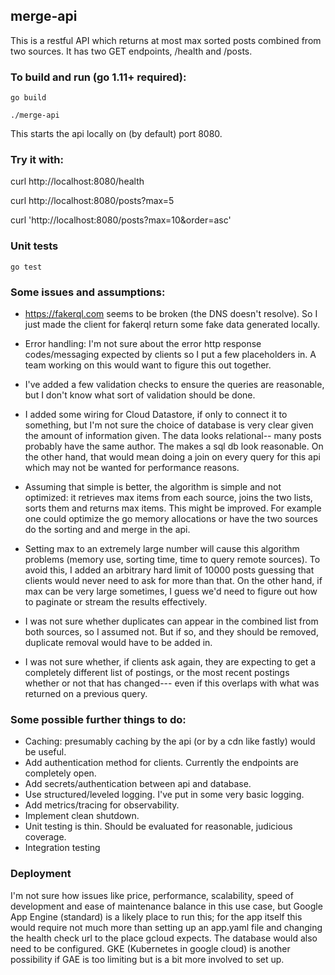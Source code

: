
## merge-api

This is a restful API which returns at most max sorted posts 
combined from two sources. It has two GET endpoints, /health and /posts.

### To build and run (go 1.11+ required):
  
`go build`

`./merge-api`

This starts the api locally on (by default) port 8080.

### Try it with:

curl http://localhost:8080/health

curl http://localhost:8080/posts?max=5 

curl 'http://localhost:8080/posts?max=10&order=asc'

### Unit tests

`go test`

### Some issues and assumptions:

* https://fakerql.com seems to be broken (the DNS doesn't resolve).
So I just made the client for fakerql return some fake data generated locally.

* Error handling: I'm not sure about the error http response codes/messaging 
expected by clients so I put a few placeholders in. A team working on 
this would want to figure this out together.

* I've added a few validation checks to ensure the queries
are reasonable, but I don't know what sort of validation
should be done.

* I added some wiring for Cloud Datastore, if only 
to connect it to something, but I'm not sure the choice of database 
is very clear given the amount of information given. The data
looks relational-- many posts probably have the same author.
The makes a sql db look reasonable. On the other hand, that
would mean doing a join on every query for this api which
may not be wanted for performance reasons.

* Assuming that simple is better,
the algorithm is simple and not optimized: it retrieves max
items from each source, joins the two lists, sorts them and
returns max items. This might be improved. For example
one could optimize the go memory allocations or have 
the two sources do the sorting and and merge in the api.

* Setting max to an extremely large number will cause this 
algorithm problems (memory use, sorting time, time to query remote sources). 
To avoid this, I added an arbitrary hard limit of 10000 posts
guessing that clients would never need to ask for more than that.
On the other hand, if max can be very large sometimes, I guess 
we'd need to figure out how to paginate or stream the results
effectively.

* I was not sure whether duplicates can appear in the combined
list from both sources, so I assumed not. But if so, and they 
should be removed, duplicate removal would have to be added in.

* I was not sure whether, if clients ask again, they are expecting
to get a completely different list of postings, or the most recent
postings whether or not that has changed--- even if this overlaps
with what was returned on a previous query.



### Some possible further things to do:

* Caching: presumably caching by the api (or by a cdn like fastly) would be useful.
* Add authentication method for clients. Currently the endpoints are completely open. 
* Add secrets/authentication between api and database.
* Use structured/leveled logging. I've put in some very basic logging.
* Add metrics/tracing for observability.
* Implement clean shutdown. 
* Unit testing is thin. Should be evaluated for reasonable, judicious coverage.
* Integration testing 


### Deployment

I'm not sure how issues like price, performance, scalability,
speed of development and ease of maintenance balance in this use case, 
but Google App Engine (standard) is a likely place to run this;
for the app itself this would require not much more than setting up an app.yaml
file and changing the health check url to the place gcloud expects.
The database would also need to be configured.
GKE (Kubernetes in google cloud) is another possibility 
if GAE is too limiting but is a bit more involved to set up.


